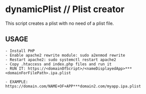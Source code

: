 # dynamicPlist // Plist creator
This script creates a plist with no need of a plist file.

## USAGE
    - Install PHP
    - Enable apache2 rewrite module: sudo a2enmod rewrite
    - Restart apache2: sudo systemctl restart apache2
    - Copy .htaccess and index.php files and run it
    - RUN IT: https://<domainOfScript>/<nameDisplayedApp>***<domainForFilePath>.ipa.plist
    
    - EXAMPLE: https://domain.com/NAME+OF+APP***domain2.com/myapp.ipa.plist
